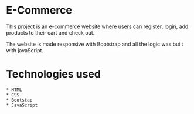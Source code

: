 # E-Commerce
This project is an e-commerce website where users can register, login, add products to their cart and check out.

The website is made responsive with Bootstrap and all the logic was built with javaScript.

# Technologies used
    * HTML
    * CSS
    * Bootstap
    * JavaScript
